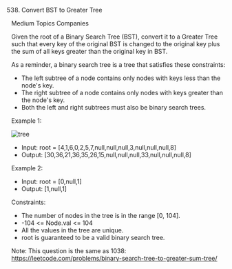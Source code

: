 538. Convert BST to Greater Tree

Medium
Topics
Companies

Given the root of a Binary Search Tree (BST), convert it to a Greater Tree such that every key of the original BST is changed to the original key plus the sum of all keys greater than the original key in BST.

As a reminder, a binary search tree is a tree that satisfies these constraints:

- The left subtree of a node contains only nodes with keys less than the node's key.
- The right subtree of a node contains only nodes with keys greater than the node's key.
- Both the left and right subtrees must also be binary search trees.
 

Example 1:

![tree](https://github.com/AnkitPorwal04/LeetCode/assets/96345105/4dd27b69-eaa4-48f4-96c0-1a03b4d44678)

- Input: root = [4,1,6,0,2,5,7,null,null,null,3,null,null,null,8]
- Output: [30,36,21,36,35,26,15,null,null,null,33,null,null,null,8]

Example 2:

- Input: root = [0,null,1]
- Output: [1,null,1]
 
Constraints:

- The number of nodes in the tree is in the range [0, 104].
- -104 <= Node.val <= 104
- All the values in the tree are unique.
- root is guaranteed to be a valid binary search tree.
 

Note: This question is the same as 1038: https://leetcode.com/problems/binary-search-tree-to-greater-sum-tree/
